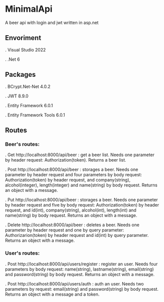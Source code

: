 # MinimalApi
A beer api with login and jwt written in asp.net

## Envoriment

 . Visual Studio 2022
 
 . .Net 6
 
## Packages

. BCrypt.Net-Net 4.0.2

. JWT 8.9.0

. Entity Framework 6.0.1

. Entity Framework Tools 6.0.1

## Routes

### Beer's routes: 

 .  Get http://localhost:8000/api/beer : get a beer list. Needs one parameter by header request: Authorization(token). Returns a beer list.  
 
 .  Post http://localhost:8000/api/beer : storages a beer. Needs one parameter by header request and four parameters by body request: Authorization(token) by header request,
 and company(string), alcohol(integer), length(integer) and name(string) by body request. Returns an object with a message.
 
 .  Put http://localhost:8000/api/beer : storages a beer. Needs one parameter by header request and five by body request: Authorization(token) by header request,
 and id(int), company(string), alcohol(int), length(int) and name(string) by body request. Returns an object with a message.
 
 . Delete http://localhost:8000/api/beer : deletes a beer. Needs one parameter by header request and one by query parameter: Authorizarion(token) by header request 
 and id(int) by query parameter. Returns an object with a message.
 
 ### User's routes: 
 
 . Post http://localhost:8000/api/users/register : register an user. Needs four parameters by body request: name(string), lastname(string), email(string) and password(string) by body request.
 Returns an object with a message.
 
 . Post http://localhost:8000/api/users/auth : auth an user. Needs two parameters by request: email(string) and password(string) by body request. Returns an object with a message and a token.
 
 
 
